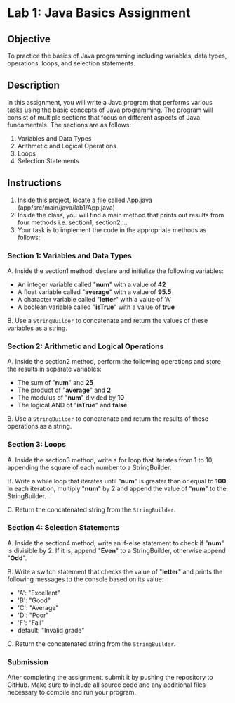 # Lab 1: Java Basics Assignment

## Objective
To practice the basics of Java programming including variables, data types, operations, loops, and selection statements.

## Description
In this assignment, you will write a Java program that performs various tasks using the basic concepts of Java programming. The program will consist of multiple sections that focus on different aspects of Java fundamentals. The sections are as follows:

1. Variables and Data Types
2. Arithmetic and Logical Operations
3. Loops
4. Selection Statements

## Instructions
1. Inside this project, locate a file called App.java (app/src/main/java/lab1/App.java)
2. Inside the class, you will find a main method that prints out results from four methods i.e. section1, section2,...
3. Your task is to implement the code in the appropriate methods as follows:

### Section 1: Variables and Data Types
A. Inside the section1 method, declare and initialize the following variables:
- An integer variable called "**num**" with a value of **42**
- A float variable called "**average**" with a value of **95.5**
- A character variable called "**letter**" with a value of 'A'
- A boolean variable called "**isTrue**" with a value of **true**

B. Use a `StringBuilder` to concatenate and return the values of these variables as a string.

### Section 2: Arithmetic and Logical Operations
A. Inside the section2 method, perform the following operations and store the results in separate variables:
- The sum of "**num**" and **25**
- The product of "**average**" and **2**
- The modulus of "**num**" divided by **10**
- The logical AND of "**isTrue**" and **false**

B. Use a `StringBuilder` to concatenate and return the results of these operations as a string.

### Section 3: Loops
A. Inside the section3 method, write a for loop that iterates from 1 to 10, appending the square of each number to a StringBuilder.

B. Write a while loop that iterates until "**num**" is greater than or equal to **100**. In each iteration, multiply "**num**" by 2 and append the value of "**num**" to the StringBuilder.

C. Return the concatenated string from the `StringBuilder`.

### Section 4: Selection Statements
A. Inside the section4 method, write an if-else statement to check if "**num**" is divisible by 2. If it is, append "**Even**" to a StringBuilder, otherwise append "**Odd**".

B. Write a switch statement that checks the value of "**letter**" and prints the following messages to the console based on its value:
- 'A': "Excellent"
- 'B': "Good"
- 'C': "Average"
- 'D': "Poor"
- 'F': "Fail"
- default: "Invalid grade"

C. Return the concatenated string from the `StringBuilder`.

### Submission
After completing the assignment, submit it by pushing the repository to GitHub. Make sure to include all source code and any additional files necessary to compile and run your program.